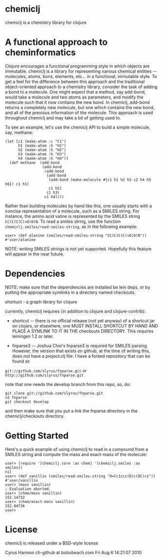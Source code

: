 
# chemiclj

chemiclj is a chemistry library for clojure

# A functional approach to cheminformatics

Clojure encourages a functional programming style in which objects are
immutable. chemiclj is a library for representing various chemical
entities -- molecules, atoms, bons, elements, etc... in a functional,
immutable style. To get a feel for the difference between this
approach and the traditional object-oriented approach to a chemistry
library, consider the task of adding a bond to a molecule. One might
expect that a method, say add-bond, would take a molecule and two
atoms as parameters, and modify the molecule such that it now contains
the new bond. In chemiclj, add-bond returns a completely new molecule,
but one which contains the new bond, and all of the previous
information of the molecule. This approach is used throughout chemiclj
and may take a bit of getting used to.

To see an example, let's use the chemiclj API to build a simple molecule, say, methane:

    (let [c1 (make-atom :c "C1")
          h1 (make-atom :h "H1")
          h2 (make-atom :h "H2")
          h3 (make-atom :h "H3")
          h4 (make-atom :h "H4")]
      (def methane  (add-bond
                     (add-bond
                      (add-bond
                       (add-bond
                        (add-bond (make-molecule #{c1 h1 h2 h3 c2 h4 h5 h6}) c1 h1)
                        c1 h2)
                       c1 h3)
                      c1 h4))))

Rather than building molecules by hand like this, one usually starts
with a concise representation of a molecule, such as a SMILES
string. For instance, the amino acid valine is represented by the
SMILES string `CC(C)C(C(=O)O)N`. To read a smiles string, use the
function `chemiclj.smiles/read-smiles-string`, as in the following
example:

    user> (def alanine (smiles/read-smiles-string "CC(C)C(C(=O)O)N"))
    #'user/alanine

NOTE: writing SMILES strings is not yet supported. Hopefully this
feature will appear in the near future.

# Dependencies

NOTE: make sure that the dependencies are installed be lein deps, or by
putting the appropriate symlinks in a directory named checkouts.

 shortuct - a graph library for clojure

currently, chemiclj requires (in addition to clojure and clojure-contrib):

* shortcut -- there is no official release (not yet anyway) of a
shortcut jar on clojars, or elsewhere, one MUST INSTALL SHORTCUT BY
HAND AND PLACE A SYMLINK TO IT IN THE checkouts DIRECTORY. This
requires leiningen 1.2 or later.

* fnparse3 -- Joshua Choi's fnparse3 is required for SMILES
parsing. However, the version that exists on github, at the time of
writing this, does not have a project.clj file. I have a forked
repository that can be found at:

`git://github.com/slyrus/fnparse.git`
or
`http://github.com/slyrus/fnparse.git`

note that one needs the develop branch from this repo, so, do:

    git clone git://github.com/slyrus/fnparse.git
    cd fnparse
    git checkout develop

and then make sure that you put a link the fnparse directory in the
chemiclj/checkouts directory.

# Getting Started

Here's a quick example of using chemiclj to read in a compound from a
SMILES string and compute the mass and exact-mass of the molecule:

    user> (require '[chemiclj.core :as chem] '[chemiclj.smiles :as smiles])
    nil
    user> (def vanillin (smiles/read-smiles-string "O=Cc1ccc(O)c(OC)c1"))
    #'user/vanillin
    user> (mass vanillin)
    ; Evaluation aborted.
    user> (chem/mass vanillin)
    152.14732
    user> (chem/exact-mass vanillin)
    152.04736
    user> 

# License

chemiclj is released under a BSD-style license

Cyrus Harmon
ch-github at bobobeach.com
Fri Aug  6 14:21:07 2010

